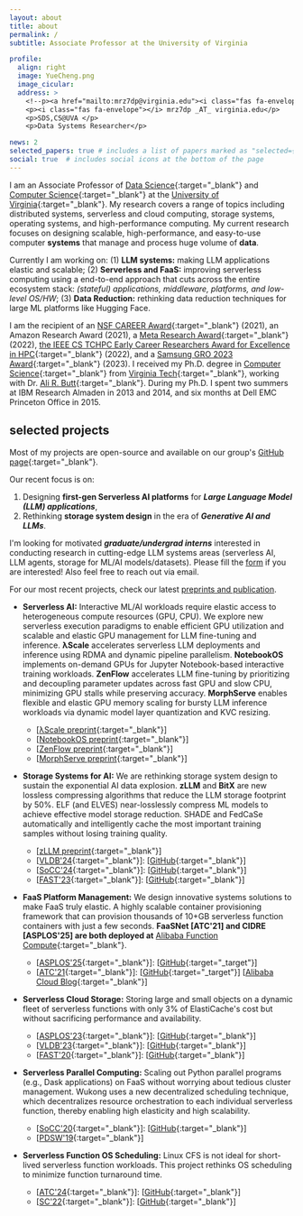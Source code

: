```yaml
---
layout: about
title: about
permalink: /
subtitle: Associate Professor at the University of Virginia

profile:
  align: right
  image: YueCheng.png
  image_cicular: 
  address: >
    <!--p><a href="mailto:mrz7dp@virginia.edu"><i class="fas fa-envelope"></i> mrz7dp _AT_ virginia.edu</a></p-->
    <p><i class="fas fa-envelope"></i> mrz7dp _AT_ virginia.edu</p>
    <p>SDS,CS@UVA </p>
    <p>Data Systems Researcher</p>

news: 2
selected_papers: true # includes a list of papers marked as "selected={true}"
social: true  # includes social icons at the bottom of the page
---
```


I am an Associate Professor of [Data Science](https://datascience.virginia.edu/){:target="\_blank"} 
and [Computer Science](https://engineering.virginia.edu/departments/computer-science){:target="\_blank"} at
the [University of Virginia](https://www.virginia.edu/){:target="\_blank"}. 
My research covers a range of topics including distributed systems,
serverless and cloud computing, storage systems, operating systems,
and high-performance computing. 
My current research focuses on designing scalable, high-performance, and
easy-to-use computer **systems** that manage and process huge volume of
**data**.

Currently I am working on: 
(1) **LLM systems:** making LLM applications elastic and scalable;
(2) **Serverless and FaaS:** improving serverless computing using a
end-to-end approach that cuts across the entire ecosystem 
stack: *(stateful) applications, middleware, platforms, and
low-level OS/HW*; 
(3) **Data Reduction:** rethinking data reduction techniques for
large ML platforms like Hugging Face.

I am the recipient of an 
[NSF CAREER Award](https://www.nsf.gov/awardsearch/showAward?AWD_ID=2322860&HistoricalAwards=false){:target="\_blank"} (2021), 
an Amazon Research Award (2021), 
a [Meta Research Award](https://research.facebook.com/blog/2022/9/announcing-the-winners-of-the-2022-ai-system-hardwaresoftware-codesign-request-for-proposals/?locale=en_US&draft=1284382378973290){:target="\_blank"} (2022),
[the IEEE CS TCHPC Early Career Researchers Award for Excellence
in HPC](https://tc.computer.org/tchpc/2022/10/06/2022-ieee-cs-tchpc-award-winners/){:target="\_blank"} (2022), 
and a [Samsung GRO 2023 Award](https://www.sait.samsung.co.kr/saithome/about/collabo_recipients.do){:target="\_blank"} (2023).
I received my Ph.D. degree in [Computer Science](https://cs.vt.edu/){:target="\_blank"} from
[Virginia Tech](https://vt.edu/){:target="\_blank"}, working with Dr.
[Ali R. Butt](https://people.cs.vt.edu/butta/){:target="\_blank"}. 
During my Ph.D. I spent two summers at IBM Research Almaden in 2013
and 2014, and six months at Dell EMC Princeton Office in 2015. 


## selected projects

Most of my projects are open-source and available on our group's [GitHub page](https://github.com/ds2-lab){:target="\_blank"}.

Our recent focus is on:
1. Designing **first-gen Serverless AI platforms** for ***Large Language Model (LLM) applications***,
2. Rethinking **storage system design** in the era of ***Generative AI and LLMs***.

I'm looking for motivated ***graduate/undergrad interns*** interested
in conducting research in cutting-edge LLM systems areas
(serverless AI, LLM agents, storage for ML/AI models/datasets).
Please fill the [form](https://forms.gle/XgYMd6ULLbxesEuj7) if you
are interested!  Also feel free to reach out via email.

For our most recent projects, check our latest [preprints and publication](https://tddg.github.io/publication/).

* **Serverless AI:** Interactive ML/AI workloads require elastic
access to heterogeneous compute resources (GPU, CPU). We explore
new serverless execution paradigms to enable efficient 
GPU utilization and scalable and elastic GPU management for LLM
fine-tuning and inference. **λScale**
accelerates serverless LLM deployments and inference using RDMA and
dynamic pipeline parallelism. **NotebookOS** implements on-demand
GPUs for Jupyter Notebook-based interactive training workloads.
**ZenFlow** accelerates LLM fine-tuning by prioritizing and
decoupling parameter updates across fast GPU and slow CPU,
minimizing GPU stalls while preserving accuracy. 
**MorphServe** enables flexible and elastic GPU memory scaling for
bursty LLM inference workloads via dynamic model layer quantization
and KVC resizing. 
  * [[λScale preprint](https://arxiv.org/abs/2502.09922){:target="\_blank"}] 
  * [[NotebookOS preprint](https://arxiv.org/abs/2503.20591){:target="\_blank"}] 
  * [[ZenFlow preprint](https://arxiv.org/abs/2505.12242){:target="\_blank"}] 
  * [[MorphServe preprint](https://arxiv.org/abs/2506.02006){:target="\_blank"}] 
 
* **Storage Systems for AI:** We are rethinking storage system design to sustain the exponential AI data explosion. **zLLM** and **BitX** are new lossless compressing algorithms that reduce the LLM storage footprint by 50%.  ELF (and ELVES) near-losslessly compress ML models to achieve effective model storage reduction. SHADE and FedCaSe automatically and intelligently cache the most important training samples without losing training quality.  
  * [[zLLM preprint](https://arxiv.org/abs/2505.06252){:target="\_blank"}]
  * [[VLDB'24](https://www.vldb.org/pvldb/vol17/p2036-su.pdf){:target="\_blank"}]: [[GitHub](https://github.com/ds2-lab/ELF){:target="\_blank"}]
  * [[SoCC'24](https://tddg.github.io/assets/pdf/socc24-fedcase.pdf){:target="\_blank"}]: [[GitHub](https://github.com/rkhan055/FedCaSe){:target="\_blank"}]
  * [[FAST'23](https://www.usenix.org/conference/fast23/presentation/khan){:target="\_blank"}]: [[GitHub](https://github.com/R-I-S-Khan/SHADE){:target="\_blank"}] 

* **FaaS Platform Management:** We design innovative systems solutions to make FaaS truly elastic. A highly scalable container provisioning framework that can provision thousands of 10+GB serverless function containers with just a few seconds. **FaaSNet [ATC'21] and CIDRE [ASPLOS'25] are both deployed at** [Alibaba Function Compute](https://www.alibabacloud.com/product/function-compute){:target="\_blank"}.  
  * [[ASPLOS'25](https://tddg.github.io/assets/pdf/asplos25-cidre.pdf){:target="\_blank"}]: [[GitHub](https://github.com/nzc5ve/cidre_asplos25){:target="\_target"}]
  * [[ATC'21](https://www.usenix.org/conference/atc21/presentation/wang-ao){:target="\_blank"}]: [[GitHub](https://github.com/ds2-lab/FaaSNet){:target="\_target"}] [[Alibaba Cloud Blog](https://www.alibabacloud.com/blog/597937){:target="\_blank"}] 

* **Serverless Cloud Storage:** Storing large and small objects on a dynamic fleet of serverless functions with only 3% of ElastiCache's cost but without sacrificing performance and availability.  
  * [[ASPLOS'23](https://tddg.github.io/assets/pdf/asplos23-lambdafs-ae.pdf){:target="\_blank"}]: [[GitHub](https://github.com/ds2-lab/LambdaFS){:target="\_blank"}] 
  * [[VLDB'23](https://tddg.github.io/assets/pdf/vldb23-infinistore.pdf){:target="\_blank"}]: [[GitHub](https://github.com/ds2-lab/infinistore){:target="\_blank"}] 
  * [[FAST'20](https://www.usenix.org/conference/fast20/presentation/wang-ao){:target="\_blank"}]: [[GitHub](https://github.com/ds2-lab/infinicache){:target="\_blank"}]

* **Serverless Parallel Computing:** Scaling out Python parallel programs (e.g., Dask applications) on FaaS without worrying about tedious cluster management. Wukong uses a new decentralized scheduling technique, which decentralizes resource orchestration to each individual serverless function, thereby enabling high elasticity and high scalability.  
  * [[SoCC'20](https://tddg.github.io/assets/pdf/socc20-wukong.pdf){:target="\_blank"}]: [[GitHub](https://github.com/ds2-lab/Wukong){:target="\_blank"}]
  * [[PDSW'19](https://arxiv.org/abs/1910.05896){:target="\_blank"}]
  
* **Serverless Function OS Scheduling:** Linux CFS is not ideal for
short-lived serverless function workloads. This project rethinks OS
scheduling to minimize function turnaround time.  
  * [[ATC'24](https://tddg.github.io/assets/pdf/atc24-alps-ae.pdf){:target="\_blank"}]: [[GitHub](https://github.com/ds2-lab/ALPS){:target="\_blank"}]
  * [[SC'22](https://arxiv.org/abs/2209.01709){:target="\_blank"}]: [[GitHub](https://github.com/ds2-lab/SFS){:target="\_blank"}] 






